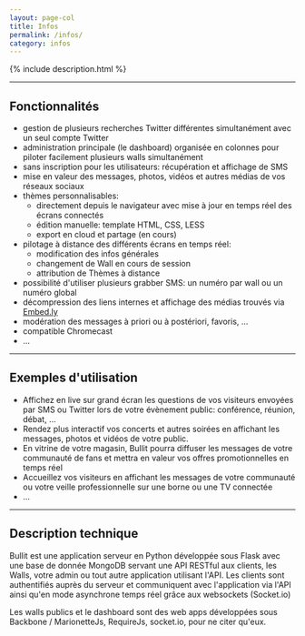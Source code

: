 ```yaml
---
layout: page-col
title: Infos
permalink: /infos/
category: infos
---
```


{% include description.html %}

---

## Fonctionnalités

- gestion de plusieurs recherches Twitter différentes simultanément avec un seul compte Twitter
- administration principale (le dashboard) organisée en colonnes pour piloter facilement plusieurs walls simultanément
- sans inscription pour les utilisateurs: récupération et affichage de SMS
- mise en valeur des messages, photos, vidéos et autres médias de vos réseaux sociaux
- thèmes personnalisables:
    - directement depuis le navigateur avec mise à jour en temps réel des écrans connectés
    - édition manuelle: template HTML, CSS, LESS
    - export en cloud et partage (en cours)
- pilotage à distance des différents écrans en temps réel:
    - modification des infos générales
    - changement de Wall en cours de session
    - attribution de Thèmes à distance
- possibilité d'utiliser plusieurs grabber SMS: un numéro par wall ou un numéro global
- décompression des liens internes et affichage des médias trouvés via [Embed.ly](http://embed.ly)
- modération des messages à priori ou à postériori, favoris, ...
- compatible Chromecast
- ...


---

## Exemples d'utilisation

- Affichez en live sur grand écran les questions de vos visiteurs envoyées par SMS ou Twitter lors de votre évènement public: conférence, réunion, débat, ...
- Rendez plus interactif vos concerts et autres soirées en affichant les messages, photos et vidéos de votre public.
- En vitrine de votre magasin, Bullit pourra diffuser les messages de votre communauté de fans et mettra en valeur vos offres promotionnelles en temps réel 
- Accueillez vos visiteurs en affichant les messages de votre communauté ou votre veille professionnelle sur une borne ou une TV connectée
- ...

---

## Description technique

Bullit est une application serveur en Python développée sous Flask avec une base de donnée MongoDB servant une API RESTful aux clients, les Walls, votre admin ou tout autre application utilisant l'API. Les clients sont authentifiés auprès du serveur et communiquent avec l'application via l'API ainsi qu'en mode asynchrone temps réel grâce aux websockets (Socket.io)

Les walls publics et le dashboard sont des web apps développées sous Backbone / MarionetteJs, RequireJs, socket.io, pour ne citer qu'eux. 

